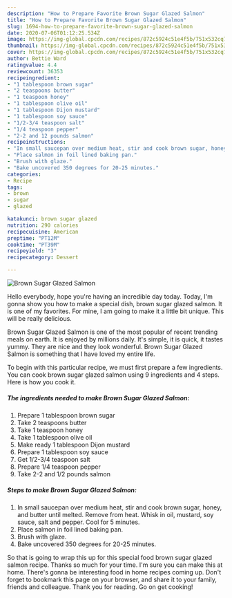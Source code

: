 ```yaml
---
description: "How to Prepare Favorite Brown Sugar Glazed Salmon"
title: "How to Prepare Favorite Brown Sugar Glazed Salmon"
slug: 1694-how-to-prepare-favorite-brown-sugar-glazed-salmon
date: 2020-07-06T01:12:25.534Z
image: https://img-global.cpcdn.com/recipes/872c5924c51e4f5b/751x532cq70/brown-sugar-glazed-salmon-recipe-main-photo.jpg
thumbnail: https://img-global.cpcdn.com/recipes/872c5924c51e4f5b/751x532cq70/brown-sugar-glazed-salmon-recipe-main-photo.jpg
cover: https://img-global.cpcdn.com/recipes/872c5924c51e4f5b/751x532cq70/brown-sugar-glazed-salmon-recipe-main-photo.jpg
author: Bettie Ward
ratingvalue: 4.4
reviewcount: 36353
recipeingredient:
- "1 tablespoon brown sugar"
- "2 teaspoons butter"
- "1 teaspoon honey"
- "1 tablespoon olive oil"
- "1 tablespoon Dijon mustard"
- "1 tablespoon soy sauce"
- "1/2-3/4 teaspoon salt"
- "1/4 teaspoon pepper"
- "2-2 and 12 pounds salmon"
recipeinstructions:
- "In small saucepan over medium heat, stir and cook brown sugar, honey, and butter until melted. Remove from heat. Whisk in oil, mustard, soy sauce, salt and pepper. Cool for 5 minutes."
- "Place salmon in foil lined baking pan."
- "Brush with glaze."
- "Bake uncovered 350 degrees for 20-25 minutes."
categories:
- Recipe
tags:
- brown
- sugar
- glazed

katakunci: brown sugar glazed 
nutrition: 290 calories
recipecuisine: American
preptime: "PT12M"
cooktime: "PT39M"
recipeyield: "3"
recipecategory: Dessert

---
```



![Brown Sugar Glazed Salmon](https://img-global.cpcdn.com/recipes/872c5924c51e4f5b/751x532cq70/brown-sugar-glazed-salmon-recipe-main-photo.jpg)

Hello everybody, hope you're having an incredible day today. Today, I'm gonna show you how to make a special dish, brown sugar glazed salmon. It is one of my favorites. For mine, I am going to make it a little bit unique. This will be really delicious.

Brown Sugar Glazed Salmon is one of the most popular of recent trending meals on earth. It is enjoyed by millions daily. It's simple, it is quick, it tastes yummy. They are nice and they look wonderful. Brown Sugar Glazed Salmon is something that I have loved my entire life.




To begin with this particular recipe, we must first prepare a few ingredients. You can cook brown sugar glazed salmon using 9 ingredients and 4 steps. Here is how you cook it.

<!--inarticleads1-->

##### The ingredients needed to make Brown Sugar Glazed Salmon:

1. Prepare 1 tablespoon brown sugar
1. Take 2 teaspoons butter
1. Take 1 teaspoon honey
1. Take 1 tablespoon olive oil
1. Make ready 1 tablespoon Dijon mustard
1. Prepare 1 tablespoon soy sauce
1. Get 1/2-3/4 teaspoon salt
1. Prepare 1/4 teaspoon pepper
1. Take 2-2 and 1/2 pounds salmon




<!--inarticleads2-->

##### Steps to make Brown Sugar Glazed Salmon:

1. In small saucepan over medium heat, stir and cook brown sugar, honey, and butter until melted. Remove from heat. Whisk in oil, mustard, soy sauce, salt and pepper. Cool for 5 minutes.
1. Place salmon in foil lined baking pan.
1. Brush with glaze.
1. Bake uncovered 350 degrees for 20-25 minutes.




So that is going to wrap this up for this special food brown sugar glazed salmon recipe. Thanks so much for your time. I'm sure you can make this at home. There's gonna be interesting food in home recipes coming up. Don't forget to bookmark this page on your browser, and share it to your family, friends and colleague. Thank you for reading. Go on get cooking!
